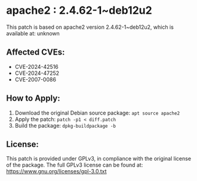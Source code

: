 # apache2 : 2.4.62-1~deb12u2

This patch is based on apache2 version 2.4.62-1~deb12u2, which is available at:
unknown

## Affected CVEs:
- CVE-2024-42516
- CVE-2024-47252
- CVE-2007-0086

## How to Apply:
1. Download the original Debian source package: `apt source apache2`
2. Apply the patch: `patch -p1 < diff.patch`
3. Build the package: `dpkg-buildpackage -b`

## License:
This patch is provided under GPLv3, in compliance with the original license of the package.
The full GPLv3 license can be found at: https://www.gnu.org/licenses/gpl-3.0.txt

